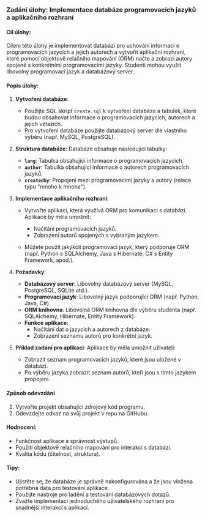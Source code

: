 ### Zadání úlohy: Implementace databáze programovacích jazyků a aplikačního rozhraní

#### Cíl úlohy:
Cílem této úlohy je implementovat databázi pro uchování informací o programovacích jazycích a jejich autorech a vytvořit aplikační rozhraní, které pomocí objektově relačního mapování (ORM) načte a zobrazí autory spojené s konkrétními programovacími jazyky. Studenti mohou využít libovolný programovací jazyk a databázový server.

#### Popis úlohy:
1. **Vytvoření databáze**:
   - Použijte SQL skript `create.sql` k vytvoření databáze a tabulek, které budou obsahovat informace o programovacích jazycích, autorech a jejich vztazích.
   - Pro vytvoření databáze použijte databázový server dle vlastního výběru (např. MySQL, PostgreSQL).

2. **Struktura databáze**:
   Databáze obsahuje následující tabulky:
   - **`lang`**: Tabulka obsahující informace o programovacích jazycích.
   - **`author`**: Tabulka obsahující informace o autorech programovacích jazyků.
   - **`createdby`**: Propojení mezi programovacími jazyky a autory (relace typu "mnoho k mnoha").

3. **Implementace aplikačního rozhraní**:
   - Vytvořte aplikaci, která využívá ORM pro komunikaci s databází. Aplikace by měla umožnit:
     - Načítání programovacích jazyků.
     - Zobrazení autorů spojených s vybraným jazykem.
   
   - Můžete použít jakýkoli programovací jazyk, který podporuje ORM (např. Python s SQLAlchemy, Java s Hibernate, C# s Entity Framework, apod.).

4. **Požadavky**:
   - **Databázový server**: Libovolný databázový server (MySQL, PostgreSQL, SQLite atd.).
   - **Programovací jazyk**: Libovolný jazyk podporující ORM (např. Python, Java, C#).
   - **ORM knihovna**: Libovolná ORM knihovna dle výběru studenta (např. SQLAlchemy, Hibernate, Entity Framework).
   - **Funkce aplikace**: 
     - Načítání dat o jazycích a autorech z databáze.
     - Zobrazení seznamu autorů pro konkrétní jazyk.

5. **Příklad zadání pro aplikaci**:
   Aplikace by měla umožnit uživateli:
   - Zobrazit seznam programovacích jazyků, které jsou uložené v databázi.
   - Po výběru jazyka zobrazit seznam autorů, kteří jsou s tímto jazykem propojeni.

#### Způsob odevzdání
1. Vytvořte projekt obsahující zdrojový kód programu.
2. Odevzdejte odkaz na svůj projekt v repu na GitHubu.

#### Hodnocení:
- Funkčnost aplikace a správnost výstupů.
- Použití objektově relačního mapování pro interakci s databází.
- Kvalita kódu (čitelnost, struktura).

#### Tipy:
- Ujistěte se, že databáze je správně nakonfigurována a že jsou vložena potřebná data pro testování aplikace.
- Použijte nástroje pro ladění a testování databázových dotazů.
- Zvažte implementaci jednoduchého uživatelského rozhraní pro snadnější interakci s aplikací.
